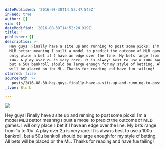 ```yaml
---
datePublished: '2016-08-30T14:52:47.545Z'
inFeed: true
author: []
via: {}
dateModified: '2016-08-30T14:52:20.919Z'
title: ''
publisher: {}
description: >-
  Hey guys! Finally have a site up and running to post some picks! I’m a model
  MLB bettor meaning I built a model to predict the outcome of MLB games. I will
  only place a bet if I have an edge over the line. My bets range from 1u to
  10u. A play over 2u is very rare. It is always best to use a 100u bankroll,
  but a 50u bankroll should be large enough for my style of betting. All bets
  will be placed on the ML. Thanks for reading and have fun tailing!
starred: false
sourcePath: >-
  _posts/2016-08-30-hey-guys-finally-have-a-site-up-and-running-to-post-some-pi.md
_type: Blurb

---
```

![](https://the-grid-user-content.s3-us-west-2.amazonaws.com/966847ed-c5ac-4575-894f-715304a56def.jpg)

Hey guys! Finally have a site up and running to post some picks! I'm a model MLB bettor meaning I built a model to predict the outcome of MLB games. I will only place a bet if I have an edge over the line. My bets range from 1u to 10u. A play over 2u is very rare. It is always best to use a 100u bankroll, but a 50u bankroll should be large enough for my style of betting. All bets will be placed on the ML. Thanks for reading and have fun tailing!